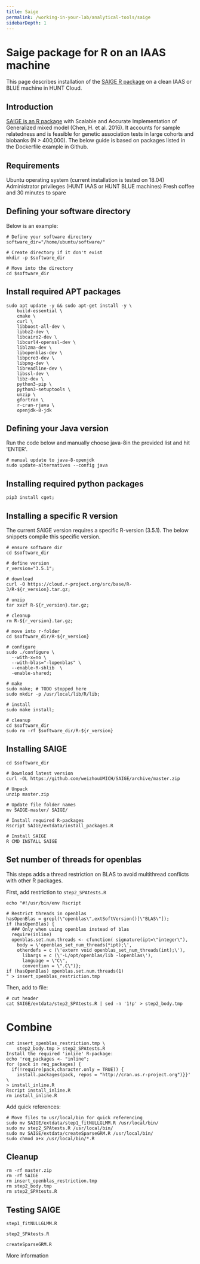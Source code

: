 ```yaml
---
title: Saige
permalink: /working-in-your-lab/analytical-tools/saige
sidebarDepth: 1
---
```


# Saige package for R on an IAAS machine

This page describes installation of the [SAIGE R package](https://github.com/weizhouUMICH/SAIGE)
on a clean IAAS or BLUE machine in HUNT Cloud.

## Introduction

[SAIGE is an R package](https://github.com/weizhouUMICH/SAIGE) with Scalable and
Accurate Implementation of Generalized mixed model (Chen, H. et al. 2016).
It accounts for sample relatedness and is feasible for genetic association tests
in large cohorts and biobanks (N > 400,000).
The below guide is based on packages listed in the Dockerfile example in Github.

## Requirements

Ubuntu operating system (current installation is tested on 18.04)
Administrator privileges (HUNT IAAS or HUNT BLUE machines)
Fresh coffee and 30 minutes to spare

## Defining your software directory

Below is an example:

```
# Define your software directory
software_dir="/home/ubuntu/software/"

# Create directory if it don't exist
mkdir -p $software_dir

# Move into the directory
cd $software_dir
```

## Install required APT packages

```
sudo apt update -y && sudo apt-get install -y \
    build-essential \
    cmake \
    curl \
    libboost-all-dev \
    libbz2-dev \
    libcairo2-dev \
    libcurl4-openssl-dev \
    liblzma-dev \
    libopenblas-dev \
    libpcre3-dev \
    libpng-dev \
    libreadline-dev \
    libssl-dev \
    libz-dev \
    python3-pip \
    python3-setuptools \
    unzip \
    gfortran \
    r-cran-rjava \
    openjdk-8-jdk
```

## Defining your Java version

Run the code below and manually choose java-8in the provided list and hit 'ENTER'.

```
# manual update to java-8-openjdk
sudo update-alternatives --config java
```

## Installing required python packages

```
pip3 install cget;
```

## Installing a specific R version

The current SAIGE version requires a specific R-version (3.5.1). The below snippets compile this specific version.

```
# ensure software dir
cd $software_dir

# define version
r_version="3.5.1";

# download
curl -O https://cloud.r-project.org/src/base/R-3/R-${r_version}.tar.gz;

# unzip
tar xvzf R-${r_version}.tar.gz;

# cleanup
rm R-${r_version}.tar.gz;

# move into r-folder
cd $software_dir/R-${r_version}

# configure
sudo ./configure \
  --with-x=no \
  --with-blas="-lopenblas" \
  --enable-R-shlib  \
  -enable-shared;

# make
sudo make; # TODO stopped here
sudo mkdir -p /usr/local/lib/R/lib;

# install
sudo make install;

# cleanup
cd $software_dir
sudo rm -rf $software_dir/R-${r_version}
```

## Installing SAIGE

```
cd $software_dir

# Download latest version
curl -OL https://github.com/weizhouUMICH/SAIGE/archive/master.zip

# Unpack
unzip master.zip

# Update file folder names
mv SAIGE-master/ SAIGE/

# Install required R-packages
Rscript SAIGE/extdata/install_packages.R

# Install SAIGE
R CMD INSTALL SAIGE
```

## Set number of threads for openblas

This steps adds a thread restriction on BLAS to avoid multithread
conflicts with other R packages.

First, add restriction to `step2_SPAtests.R`

```
echo "#!/usr/bin/env Rscript

# Restrict threads in openblas
hasOpenBlas = grepl(\"openblas\",extSoftVersion()[\"BLAS\"]);
if (hasOpenBlas) {
  ### Only when using openblas instead of blas
  require(inline)
  openblas.set.num.threads <- cfunction( signature(ipt=\"integer\"),
    body = \'openblas_set_num_threads(*ipt);\',
    otherdefs = c (\'extern void openblas_set_num_threads(int);\'),
      libargs = c (\'-L/opt/openblas/lib -lopenblas\'),
      language = \"C\",
      convention = \".C\")};
if (hasOpenBlas) openblas.set.num.threads(1)
" > insert_openblas_restriction.tmp
```

Then, add to file:

```
# cut header
cat SAIGE/extdata/step2_SPAtests.R | sed -n '1!p' > step2_body.tmp
```

# Combine

```
cat insert_openblas_restriction.tmp \
    step2_body.tmp > step2_SPAtests.R
Install the required 'inline' R-package:
echo 'req_packages <- "inline";
for (pack in req_packages) {
  if(!require(pack,character.only = TRUE)) {
    install.packages(pack, repos = "http://cran.us.r-project.org")}}' \
> install_inline.R
Rscript install_inline.R
rm install_inline.R
```

Add quick references:

```
# Move files to usr/local/bin for quick referencing
sudo mv SAIGE/extdata/step1_fitNULLGLMM.R /usr/local/bin/
sudo mv step2_SPAtests.R /usr/local/bin/
sudo mv SAIGE/extdata/createSparseGRM.R /usr/local/bin/
sudo chmod a+x /usr/local/bin/*.R
```

## Cleanup

```
rm -rf master.zip
rm -rf SAIGE
rm insert_openblas_restriction.tmp
rm step2_body.tmp
rm step2_SPAtests.R
```

## Testing SAIGE

```
step1_fitNULLGLMM.R

step2_SPAtests.R

createSparseGRM.R
```

More information
